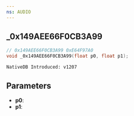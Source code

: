 ```yaml
---
ns: AUDIO
---
```

## _0x149AEE66F0CB3A99

```c
// 0x149AEE66F0CB3A99 0xE64F97A0
void _0x149AEE66F0CB3A99(float p0, float p1);
```

```
NativeDB Introduced: v1207
```

## Parameters
* **p0**:
* **p1**:
